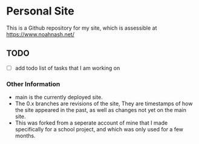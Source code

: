 # Personal Site
This is a Github repository for my site, which is assessible at https://www.noahnash.net/

## TODO
- [ ] add todo list of tasks that I am working on

### Other Information
- main is the currently deployed site.
- The 0.x branches are revisions of the site, They are timestamps of how the site appeared in the past, as well as changes not yet on the main site.
- This was forked from a seperate account of mine that I made specifically for a school project, and which was only used for a few months.
